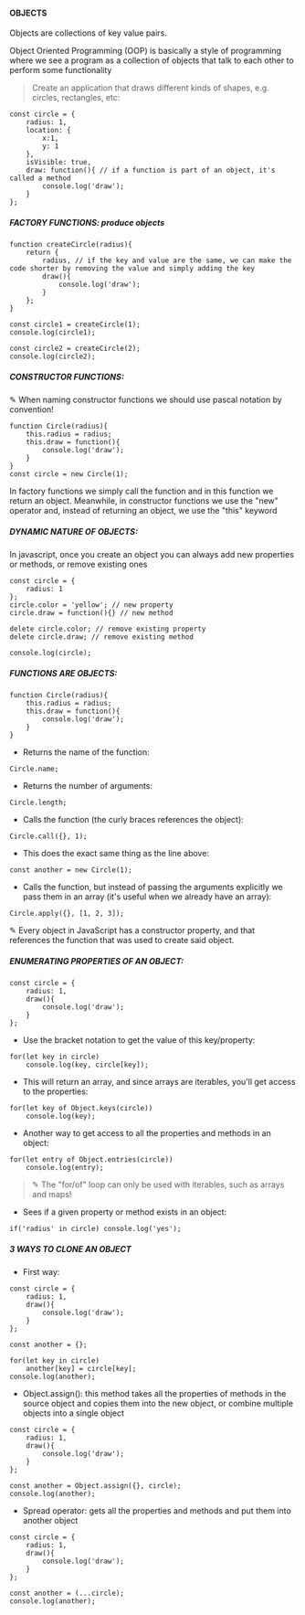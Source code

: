 #### OBJECTS

Objects are collections of key value pairs.

Object Oriented Programming (OOP) is basically a style of programming where we see a program as a collection of objects that talk to each other to perform some functionality

> Create an application that draws different kinds of shapes, e.g. circles, rectangles, etc:

```
const circle = {
    radius: 1,
    location: {
        x:1,
        y: 1
    },
    isVisible: true,
    draw: function(){ // if a function is part of an object, it's called a method
        console.log('draw');
    }
};
```

##### **FACTORY FUNCTIONS:** produce objects

```
function createCircle(radius){
    return {
        radius, // if the key and value are the same, we can make the code shorter by removing the value and simply adding the key
        draw(){
            console.log('draw');
        }
    };
}

const circle1 = createCircle(1);
console.log(circle1);

const circle2 = createCircle(2);
console.log(circle2);
```

##### **CONSTRUCTOR FUNCTIONS:**

✎ When naming constructor functions we should use pascal notation by convention!

```
function Circle(radius){
    this.radius = radius;
    this.draw = function(){
        console.log('draw');
    }
}
const circle = new Circle(1);
```

In factory functions we simply call the function and in this function we return an object. Meanwhile, in constructor functions we use the "new" operator and, instead of returning an object, we use the "this" keyword

##### DYNAMIC NATURE OF OBJECTS:
In javascript, once you create an object you can always add new properties or methods, or remove existing ones
```
const circle = {
    radius: 1
};
circle.color = 'yellow'; // new property
circle.draw = function(){} // new method

delete circle.color; // remove existing property
delete circle.draw; // remove existing method

console.log(circle);
```

##### FUNCTIONS ARE OBJECTS:
```
function Circle(radius){
    this.radius = radius;
    this.draw = function(){
        console.log('draw');
    }
}
```
- Returns the name of the function:
```
Circle.name;
```

- Returns the number of arguments:
```
Circle.length;
```

- Calls the function (the curly braces references the object):
```
Circle.call({}, 1);
```

- This does the exact same thing as the line above:
```
const another = new Circle(1);
```

- Calls the function, but instead of passing the arguments explicitly we pass them in an array (it's useful when we already have an array):
```
Circle.apply({}, [1, 2, 3]);
```

✎ Every object in JavaScript has a constructor property, and that references the function that was used to create said object.

##### ENUMERATING PROPERTIES OF AN OBJECT:
```
const circle = {
    radius: 1,
    draw(){
        console.log('draw');
    }
};
```
- Use the bracket notation to get the value of this key/property:
```
for(let key in circle)
    console.log(key, circle[key]);
```
- This will return an array, and since arrays are iterables, you'll get access to the properties:
```
for(let key of Object.keys(circle))
    console.log(key);
```
- Another way to get access to all the properties and methods in an object:
```
for(let entry of Object.entries(circle))
    console.log(entry);
```
> ✎ The "for/of" loop can only be used with iterables, such as arrays and maps!

- Sees if a given property or method exists in an object:
```
if('radius' in circle) console.log('yes');
```

##### 3 WAYS TO CLONE AN OBJECT
- First way:
```
const circle = {
    radius: 1,
    draw(){
        console.log('draw');
    }
};

const another = {};

for(let key in circle)
    another[key] = circle[key];
console.log(another);
```
- Object.assign(): this method takes all the properties of methods in the source object and copies them into the new object, or combine multiple objects into a single object
```
const circle = {
    radius: 1,
    draw(){
        console.log('draw');
    }
};

const another = Object.assign({}, circle);
console.log(another);
```
- Spread operator: gets all the properties and methods and put them into another object
```
const circle = {
    radius: 1,
    draw(){
        console.log('draw');
    }
};

const another = (...circle);
console.log(another);
```
